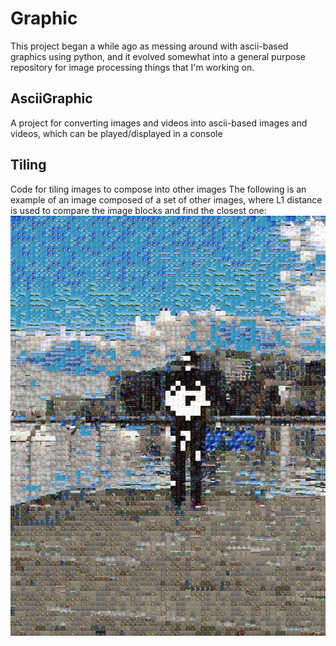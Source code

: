 # Graphic
This project began a while ago as messing around with ascii-based graphics using python, and it evolved somewhat into a general purpose repository for image processing things that I'm working on.

## AsciiGraphic
A project for converting images and videos into ascii-based images and videos, which can be played/displayed in a console

## Tiling
Code for tiling images to compose into other images
The following is an example of an image composed of a set of other images, where L1 distance is used to compare the image blocks and find the closest one:
![seaport tiled](tiling/seaport_tiled.jpg)